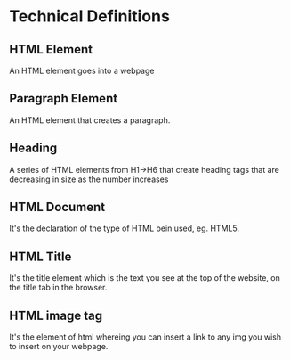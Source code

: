 # Technical Definitions
## HTML Element
An HTML element goes into a webpage
## Paragraph Element
An HTML element that creates a paragraph.
## Heading
A series of HTML elements from H1->H6 that create heading tags that are decreasing in size as the number increases
## HTML Document
It's the declaration of the type of HTML bein used, eg. HTML5.
## HTML Title
It's the title element which is the text you see at the top of the website, on the title tab in the browser.
## HTML image tag
It's the element of html whereing you can insert a link to any img you wish to insert on your webpage. 

